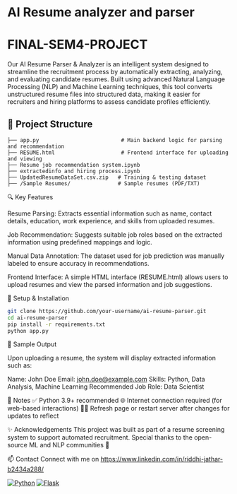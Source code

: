 # AI Resume analyzer and parser 
# FINAL-SEM4-PROJECT
Our AI Resume Parser & Analyzer is an intelligent system designed to streamline the recruitment process by automatically extracting, analyzing, and evaluating candidate resumes. Built using advanced Natural Language Processing (NLP) and Machine Learning techniques, this tool converts unstructured resume files into structured data, making it easier for recruiters and hiring platforms to assess candidate profiles efficiently.


## 📂 Project Structure

```text
├── app.py                          # Main backend logic for parsing and recommendation
├── RESUME.html                     # Frontend interface for uploading and viewing
├── Resume job recommendation system.ipynb
├── extractedinfo and hiring process.ipynb
├── UpdatedResumeDataSet.csv.zip   # Training & testing dataset
├── /Sample Resumes/               # Sample resumes (PDF/TXT)
```
🔍 Key Features

Resume Parsing: Extracts essential information such as name, contact details, education, work experience, and skills from uploaded resumes.

Job Recommendation: Suggests suitable job roles based on the extracted information using predefined mappings and logic.

Manual Data Annotation: The dataset used for job prediction was manually labeled to ensure accuracy in recommendations.

Frontend Interface: A simple HTML interface (RESUME.html) allows users to upload resumes and view the parsed information and job suggestions.​

🔧 Setup & Installation
  ```bash 
  git clone https://github.com/your-username/ai-resume-parser.git
  cd ai-resume-parser
  pip install -r requirements.txt
  python app.py
```
📄 Sample Output

Upon uploading a resume, the system will display extracted information such as:

Name: John Doe
Email: john.doe@example.com
Skills: Python, Data Analysis, Machine Learning
Recommended Job Role: Data Scientist​

📌 Notes
✅ Python 3.9+ recommended
🌐 Internet connection required (for web-based interactions)
🕵️‍♀️ Refresh page or restart server after changes for updates to reflect

✨ Acknowledgements
This project was built as part of a resume screening system to support automated recruitment.
Special thanks to the open-source ML and NLP communities 💙

📫 Contact
Connect with me on https://www.linkedin.com/in/riddhi-jathar-b2434a288/

[![Python](https://img.shields.io/badge/Python-3.9%2B-blue?style=for-the-badge&logo=python&logoColor=white)](https://www.python.org/)
[![Flask](https://img.shields.io/badge/Flask-Web_App-lightgrey?style=for-the-badge&logo=flask)](https://flask.palletsprojects.com/)

